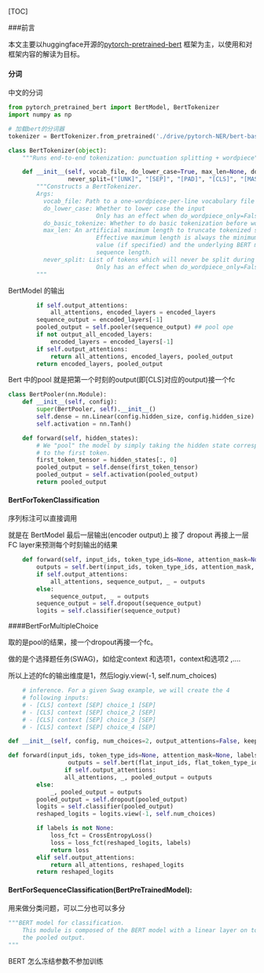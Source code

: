 



[TOC]

###前言

本文主要以huggingface开源的[pytorch-pretrained-bert](https://github.com/huggingface/pytorch-pretrained-BERT#loading-google-ai-or-openai-pre-trained-weights-or-pytorch-dump) 框架为主，以使用和对框架内容的解读为目标。



#### 分词

中文的分词

```python
from pytorch_pretrained_bert import BertModel, BertTokenizer
import numpy as np

# 加载bert的分词器
tokenizer = BertTokenizer.from_pretrained('./drive/pytorch-NER/bert-base-chinese/bert-base-chinese-vocab.txt')
```



```python
class BertTokenizer(object):
    """Runs end-to-end tokenization: punctuation splitting + wordpiece"""

    def __init__(self, vocab_file, do_lower_case=True, max_len=None, do_basic_tokenize=True,
                 never_split=("[UNK]", "[SEP]", "[PAD]", "[CLS]", "[MASK]")):
        """Constructs a BertTokenizer.
        Args:
          vocab_file: Path to a one-wordpiece-per-line vocabulary file
          do_lower_case: Whether to lower case the input
                         Only has an effect when do_wordpiece_only=False
          do_basic_tokenize: Whether to do basic tokenization before wordpiece.
          max_len: An artificial maximum length to truncate tokenized sequences to;
                         Effective maximum length is always the minimum of this
                         value (if specified) and the underlying BERT model's
                         sequence length.
          never_split: List of tokens which will never be split during tokenization.
                         Only has an effect when do_wordpiece_only=False
        """
```





BertModel 的输出

```python
        if self.output_attentions:
            all_attentions, encoded_layers = encoded_layers
        sequence_output = encoded_layers[-1]
        pooled_output = self.pooler(sequence_output) ## pool ope
        if not output_all_encoded_layers:
            encoded_layers = encoded_layers[-1]
        if self.output_attentions:
            return all_attentions, encoded_layers, pooled_output
        return encoded_layers, pooled_output
```



Bert 中的pool 就是把第一个时刻的output(即[CLS]对应的output)接一个fc

```python
class BertPooler(nn.Module):
    def __init__(self, config):
        super(BertPooler, self).__init__()
        self.dense = nn.Linear(config.hidden_size, config.hidden_size)
        self.activation = nn.Tanh()

    def forward(self, hidden_states):
        # We "pool" the model by simply taking the hidden state corresponding
        # to the first token.
        first_token_tensor = hidden_states[:, 0]
        pooled_output = self.dense(first_token_tensor)
        pooled_output = self.activation(pooled_output)
        return pooled_output
```



#### BertForTokenClassification

序列标注可以直接调用

就是在  BertModel 最后一层输出(encoder output)上 接了 dropout 再接上一层FC layer来预测每个时刻输出的结果

```python
    def forward(self, input_ids, token_type_ids=None, attention_mask=None, labels=None, head_mask=None):
        outputs = self.bert(input_ids, token_type_ids, attention_mask, output_all_encoded_layers=False, head_mask=head_mask)
        if self.output_attentions:
            all_attentions, sequence_output, _ = outputs
        else:
            sequence_output, _ = outputs
        sequence_output = self.dropout(sequence_output)
        logits = self.classifier(sequence_output)
```





####BertForMultipleChoice

取的是pool的结果，接一个dropout再接一个fc。

做的是个选择题任务(SWAG)，如给定context 和选项1，context和选项2 ,….

所以上述的fc的输出维度是1，然后logiy.view(-1, self.num_choices)

```python
    # inference. For a given Swag example, we will create the 4
    # following inputs:
    # - [CLS] context [SEP] choice_1 [SEP]
    # - [CLS] context [SEP] choice_2 [SEP]
    # - [CLS] context [SEP] choice_3 [SEP]
    # - [CLS] context [SEP] choice_4 [SEP]

def __init__(self, config, num_choices=2, output_attentions=False, keep_multihead_output=False):

def forward(input_ids, token_type_ids=None, attention_mask=None, labels=None, head_mask=None):
 				 outputs = self.bert(flat_input_ids, flat_token_type_ids, flat_attention_mask, 	output_all_encoded_layers=False, head_mask=head_mask)
 				if self.output_attentions:
      			all_attentions, _, pooled_output = outputs
        else:
            _, pooled_output = outputs
        pooled_output = self.dropout(pooled_output)
        logits = self.classifier(pooled_output)
        reshaped_logits = logits.view(-1, self.num_choices)

        if labels is not None:
            loss_fct = CrossEntropyLoss()
            loss = loss_fct(reshaped_logits, labels)
            return loss
        elif self.output_attentions:
            return all_attentions, reshaped_logits
        return reshaped_logits
```



#### BertForSequenceClassification(BertPreTrainedModel):

用来做分类问题，可以二分也可以多分

```python
"""BERT model for classification.
    This module is composed of the BERT model with a linear layer on top of
    the pooled output.
"""
```







BERT 怎么冻结参数不参加训练
